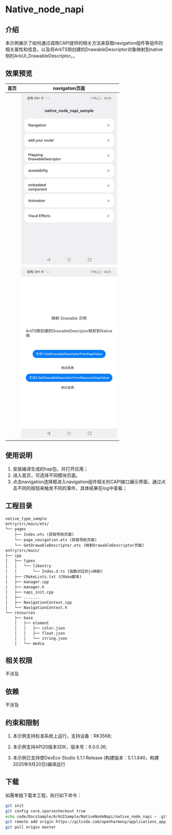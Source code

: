 # Native_node_napi

## 介绍

本示例展示了如何通过调用CAPI提供的相关方法来获取navigation组件等组件的相关属性和信息，以及将ArkTS侧创建的DrawableDescriptor对象映射到native侧的ArkUI_DrawableDescriptor。。

## 效果预览

| 首页 | navigation页面                                           |
| ---- | -------------------------------------------------------- |
|      | <img src='.\screenshots\page_navigation.jpeg' width=300> |
|      | <img src='.\screenshots\mappingDescriptor.jpeg' width=300> |

## 使用说明

1. 安装编译生成的hap包，并打开应用；
2. 进入首页，可选择不同模块页面。
3. 点击navigation选择框进入navigation组件相关的CAPI接口展示界面，通过点击不同的按钮来触发不同的事件，具体结果在log中查看；


## 工程目录

```
native_type_sample
entry/src/main/ets/
└── pages
    ├── Index.ets (获取导航页面)
    └── page_navigation.ets (获取导航页面)
    └── GetDrawableDescriptor.ets (映射DrawableDescriptor页面)
entry/src/main/
├── cpp
│   ├── types
│   │   └── libentry
│   │       └── Index.d.ts (函数对应的js映射)
│   ├── CMakeLists.txt (CMake脚本)
|   ├── manager.cpp 
|   ├── manager.h
│   ├── napi_init.cpp
|   ├── .......
|   ├── NavigationContext.cpp
│   └── NavigationContext.h
└── resources
    ├── base
    │   ├── element
    │   │   ├── color.json
    │   │   ├── float.json
    │   │   └── string.json
    │   └── media
```

## 相关权限

不涉及

## 依赖

不涉及

## 约束和限制

1. 本示例支持标准系统上运行，支持设备：RK3568;

2. 本示例支持API20版本SDK，版本号：6.0.0.36;

3. 本示例已支持使DevEco Studio 5.1.1 Release (构建版本：5.1.1.840，构建 2025年9月20日)编译运行

## 下载

如需单独下载本工程，执行如下命令：

```bash
git init
git config core.sparsecheckout true
echo code/DocsSample/ArkUISample/NativeNodeNapi/native_node_napi > .git/info/sparse-checkout
git remote add origin https://gitcode.com/openharmony/applications_app_samples.git
git pull origin master
```